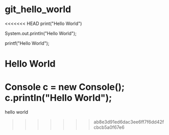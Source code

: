 # git_hello_world
<<<<<<< HEAD
print("Hello World")

System.out.println("Hello World");

printf("Hello World");

<h1>Hello World</h1>

Console c = new Console();
c.println("Hello World");
=======
hello world
>>>>>>> ab8e3d91ed6dac3ee6ff7f6dd42fcbcb5a0f67e6
